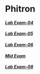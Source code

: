 # Phitron

#### [*Lab Exam-04*](https://docs.google.com/document/d/1vhyPJwnFmyh_-4ukL4nfFdTWOS4EkTjVd5iHV0hJW2w/edit?usp=sharing)

#### [*Lab Exam-05*](https://docs.google.com/document/d/1vpWxPncptUe0dnPWhTCITpbFFr-VRiv2NlaSjOn9T8o/edit?usp=sharing)

#### [*Lab Exam-06*](https://docs.google.com/document/d/17LysQMQ-Kcso8OfqT1UKGyQgbWz8Z-iIQTzdgMBqKL0/edit?usp=sharing)

#### [*Mid Exam*](https://docs.google.com/document/d/10iJo1R10SFWW2X9gsMvbTU_a-kxBce9m6aO7wLVNszU/edit?usp=sharing)

#### [*Lab Exam-08*](https://docs.google.com/document/d/1ZljgjeWFNj5xmW8D4fHdt82pK6dpO5PhqKdY2YdSW7A/edit?usp=sharing)


